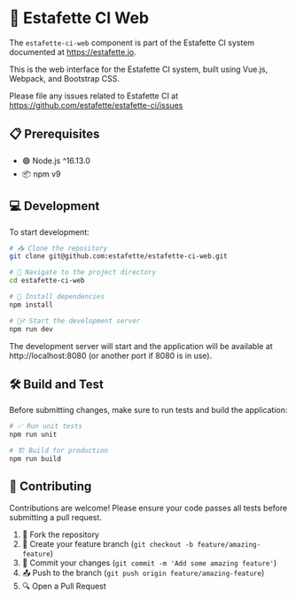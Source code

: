 # 🚀 Estafette CI Web

The `estafette-ci-web` component is part of the Estafette CI system documented at https://estafette.io.

This is the web interface for the Estafette CI system, built using Vue.js, Webpack, and Bootstrap CSS.

Please file any issues related to Estafette CI at https://github.com/estafette/estafette-ci/issues

## 📋 Prerequisites

- 🟢 Node.js ^16.13.0
- 📦 npm v9

## 💻 Development

To start development:

```bash
# 📥 Clone the repository
git clone git@github.com:estafette/estafette-ci-web.git

# 📁 Navigate to the project directory
cd estafette-ci-web

# 🔧 Install dependencies
npm install

# 🏃‍♂️ Start the development server
npm run dev
```

The development server will start and the application will be available at http://localhost:8080 (or another port if 8080 is in use).

## 🛠️ Build and Test

Before submitting changes, make sure to run tests and build the application:

```bash
# ✅ Run unit tests
npm run unit

# 🏗️ Build for production
npm run build
```

## 👥 Contributing

Contributions are welcome! Please ensure your code passes all tests before submitting a pull request.

1. 🍴 Fork the repository
2. 🌿 Create your feature branch (`git checkout -b feature/amazing-feature`)
3. 💾 Commit your changes (`git commit -m 'Add some amazing feature'`)
4. 📤 Push to the branch (`git push origin feature/amazing-feature`)
5. 🔍 Open a Pull Request
